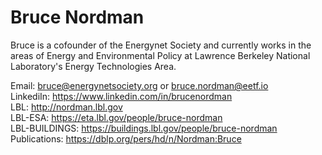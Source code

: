 # Bruce Nordman

Bruce is a cofounder of the Energynet Society and currently works in the areas of Energy and Environmental Policy at Lawrence Berkeley National Laboratory's Energy Technologies Area.

Email:    bruce@energynetsociety.org or bruce.nordman@eetf.io<br>
LinkediIn:  https://www.linkedin.com/in/brucenordman<br>
LBL:      http://nordman.lbl.gov<br>
LBL-ESA:  https://eta.lbl.gov/people/bruce-nordman<br>
LBL-BUILDINGS:  https://buildings.lbl.gov/people/bruce-nordman<br>
Publications: https://dblp.org/pers/hd/n/Nordman:Bruce


